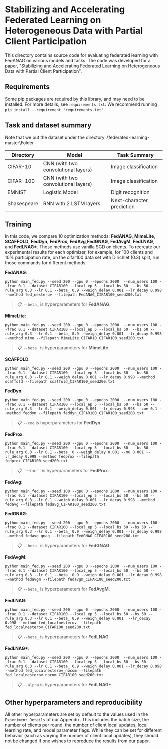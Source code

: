 # Stabilizing and Accelerating Federated Learning on Heterogeneous Data with Partial Client Participation


This directory contains source code for evaluating federated learning with FedANAG on various models and tasks. The code was developed for a paper, "Stabilizing and Accelerating Federated Learning on Heterogeneous Data with Partial Client Participation".

## Requirements

Some pip packages are required by this library, and may need to be installed. For more details, see `requirements.txt`. We recommend running `pip install --requirement "requirements.txt"`.

## Task and dataset summary

Note that we put the dataset under the directory .\federated-learning-master\Folder

<!-- mdformat off(This table is sensitive to automatic formatting changes) -->

| Directory        | Model                               | Task Summary              |
|------------------|-------------------------------------|---------------------------|
| CIFAR-10         | CNN (with two convolutional layers) | Image classification      |
| CIFAR-100        | CNN (with two convolutional layers) | Image classification      |
| EMNIST           | Logistic Model                      | Digit recognition         |
| Shakespeare      | RNN with 2 LSTM layers              | Next-character prediction |

<!-- mdformat on -->


## Training
In this code, we compare 10 optimization methods: **FedANAG**, **MimeLite**, **SCAFFOLD**, **FedDyn**, **FedProx**, **FedAvg**,**FedGNAG**, **FedAvgM**, **FedLNAG**, and **FedLNAG\***. Those methods use vanilla SGD on clients. To recreate our experimental results for each optimizer, for example, for 100 clients and 10% participation rate, on the cifar100 data set with Dirichlet (0.3) split, run those commands for different methods:



**FedANAG**:
```
python main_fed.py --seed 200 --gpu 0 --epochs 2000  --num_users 100 --frac 0.1 --dataset CIFAR100 --local_ep 5 --local_bs 50  --bs 50 --rule_arg 0.3 --lr 0.1 --beta_ 0.9 --weigh_delay 0.001 --lr_decay 0.998 --method fed_nesterov --filepath FedANAG_CIFAR100_seed200.txt
```
>📋  ```--beta_``` is hyperparameters for **FedANAG**.

**MimeLite**:
```
python main_fed.py --seed 200 --gpu 0 --epochs 2000  --num_users 100 --frac 0.1 --dataset CIFAR100 --local_ep 5 --local_bs 50  --bs 50 --rule_arg 0.3 --lr 0.1 --beta_ 0.9 --weigh_delay 0.001 --lr_decay 0.998 --method mime --filepath MimeLite_CIFAR10_CIFAR100_seed200.txt
```
>📋  ```--beta_``` is hyperparameters for **MimeLite**.

**SCAFFOLD**:
```
python main_fed.py --seed 200 --gpu 0 --epochs 2000  --num_users 100 --frac 0.1 --dataset CIFAR100 --local_ep 5 --local_bs 50  --bs 50 --rule_arg 0.3 --lr 0.1 --weigh_delay 0.001 --lr_decay 0.998 --method scaffold --filepath scaffold_CIFAR100_seed200.txt
```

**FedDyn**:
```
python main_fed.py --seed 200 --gpu 0 --epochs 2000  --num_users 100 --frac 0.1 --dataset CIFAR100 --local_ep 5 --local_bs 50  --bs 50 --rule_arg 0.3 --lr 0.1 --weigh_delay 0.001 --lr_decay 0.998 --coe 0.1 --method feddyn --filepath feddyn_CIFAR100_CIFAR100_seed200.txt
```
>📋  ```--coe``` is hyperparameters for **FedDyn**.

**FedProx**:
```
python main_fed.py --seed 200 --gpu 0 --epochs 2000  --num_users 100 --frac 0.1 --dataset CIFAR100 --local_ep 5 --local_bs 50  --bs 50 --rule_arg 0.3 --lr 0.1 --beta_ 0 --weigh_delay 0.001 --mu 0.001 --lr_decay 0.998 --method fedprox --filepath fedprox_CIFAR100_seed200.txt
```
>📋  ``--mu``` is hyperparameters for **FedProx**.

**FedAvg**:
```
python main_fed.py --seed 100 --gpu 0 --epochs 2000  --num_users 100 --frac 0.1 --dataset CIFAR100 --local_ep 5 --local_bs 50  --bs 50 --rule_arg 0.3 --lr 0.1 --weigh_delay 0.001 --lr_decay 0.998 --method fedavg --filepath fedavg_CIFAR100_seed200.txt
```


**FedGNAG**:
```
python main_fed.py --seed 200 --gpu 0 --epochs 2000  --num_users 100 --frac 0.1 --dataset CIFAR100 --local_ep 5 --local_bs 50 --bs 50 --rule_arg 0.3 --lr 0.1 --beta_ 0.9 --weigh_delay 0.001 --lr_decay 0.998 --method fedavg_gnag --filepath FedGNAG_CIFAR100_seed200.txt
```
>📋  ```--beta_``` is hyperparameters for **FedGNAG**.

**FedAvgM**:
```
python main_fed.py --seed 200 --gpu 0 --epochs 2000  --num_users 100 --frac 0.1 --dataset CIFAR100 --local_ep 5 --local_bs 50  --bs 50 --rule_arg 0.3 --lr 0.1 --beta_ 0.9 --weigh_delay 0.001 --lr_decay 0.998 --method fedavgm --filepath fedavgm_CIFAR100_seed200.txt
```
>📋  ```--beta_``` is hyperparameters for **FedAvgM**.

**FedLNAG**:
```
python main_fed.py --seed 200 --gpu 0 --epochs 2000  --num_users 100 --frac 0.1 --dataset CIFAR100 --local_ep 5 --local_bs 50 --bs 50 --rule_arg 0.3 --lr 0.1 --beta_ 0.9 --weigh_delay 0.001  --lr_decay 0.998 --method fed_localnesterov --filepath fed_localnesterov_CIFAR100_seed200.txt
```
>📋  ```--beta_``` is hyperparameters for **FedLNAG**.

**FedLNAG\***:
```
python main_fed.py --seed 200 --gpu 0 --epochs 2000  --num_users 100 --frac 0.1 --dataset CIFAR100 --local_ep 5 --local_bs 50 --bs 50 --rule_arg 0.3 --lr 0.1 --beta_ 0.9 --weigh_delay 0.001 --lr_decay 0.998 --method fed_localnesterov_nocom --filepath fed_localnesterov_nocom_CIFAR100_seed200.txt
```
>📋  ```--alpha``` is hyperparameters for **FedLNAG\***.


## Other hyperparameters and reproducibility

All other hyperparameters are set by default to the values used in the `Experiment Details` of our Appendix. This includes the batch size, the number of clients per round, the number of client local updates, local learning rate, and model parameter flags. While they can be set for different behavior (such as varying the number of client local updates), they should not be changed if one wishes to reproduce the results from our paper. 



